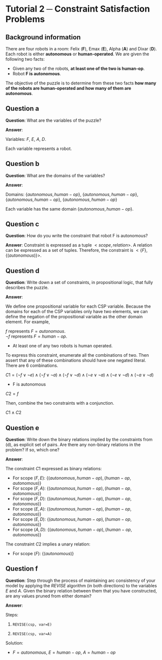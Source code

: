 # Tutorial 2 ─ Constraint Satisfaction Problems 

## Background information

There are four robots in a room: Felix (**F**), Emax (**E**), Alpha (**A**) and Dixar (**D**). Each robot is either **autonomous** or **human-operated**. We are given the following two facts:

- Given any two of the robots, **at least one of the two is human-op**. 
- Robot **F is autonomous**.

The objective of the puzzle is to determine from these two facts **how many of the robots are human-operated and how many of them are autonomous**.

## Question a

**Question**: What are the variables of the puzzle?

**Answer**:

Variables: *F*, *E*, *A*, *D*. 

Each variable represents a robot. 

## Question b

**Question**: What are the domains of the variables?

**Answer**: 

Domains: $\{autonomous, human-op\}$, $\{autonomous, human-op\}$, $\{autonomous, human-op\}$, $\{autonomous, human-op\}$

Each variable has the same domain $\{autonomous, human-op\}$. 

## Question c

**Question**: How do you write the constraint that robot F is autonomous?

**Answer**: Constraint is expressed as a tuple $<scope, relation>$. A relation can be expressed as a set of tuples. Therefore, the constraint is $<\{F\}, \{(autonomous)\}>$.

## Question d

**Question**: Write down a set of constraints, in propositional logic, that fully describes the puzzle. 

**Answer**: 

We define one propositional variable for each CSP variable. Because the domains for each of the CSP variables only have two elements, we can define the negation of the propositional variable as the other domain element. For example, 

$f$ represents $F = autonomous$. <br />
$\neg f$ represents $F = human-op$.

- At least one of any two robots is human operated. 

To express this constraint, enumerate all the combinations of two. Then assert that any of these combinations should have one negated literal. There are $6$ combinations.

$C1 = (\lnot f \lor \neg e) \land (\lnot f \lor \neg a) \land (\lnot f \lor \neg d) \land (\lnot e \lor \neg a) \land (\lnot e \lor \neg d) \land (\lnot a \lor \neg d)$

- F is autonomous

$C2 = f$

Then, combine the two constraints with a conjunction.

$C1 \land C2$

## Question e
**Question**: Write down the binary relations implied by the constraints from (d), as explicit set of pairs. Are there any non-binary relations in the problem? If so, which one?

**Answer**:

The constraint $C1$ expressed as binary relations:

- For scope $(F, E)$: $\{(autonomous, human-op), (human-op, autonomous)\}$
- For scope $(F, A)$: $\{(autonomous, human-op), (human-op, autonomous)\}$
- For scope $(F, D)$: $\{(autonomous, human-op), (human-op, autonomous)\}$
- For scope $(E, A)$: $\{(autonomous, human-op), (human-op, autonomous)\}$
- For scope $(E, D)$: $\{(autonomous, human-op), (human-op, autonomous)\}$
- For scope $(A, D)$: $\{(autonomous, human-op), (human-op, autonomous)\}$

The constraint $C2$ implies a unary relation: 

- For scope $(F)$: $\{(autonomous)\}$

## Question f
**Question**: Step through the process of maintaining arc consistency of your model by applying the $REVISE$ algorithm (in both directions) to the variables $E$ and $A$. Given the binary relation between them that you have constructed, are any values pruned from either domain?

**Answer**: 

Steps:

1. `REVISE(csp, var=E)`

2. `REVISE(csp, var=A)`

Solution:

- $F = autonomous$, $E = human-op$, $A = human-op$
